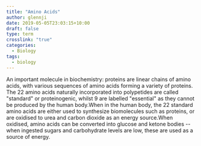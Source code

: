 ```yaml
---
title: "Amino Acids"
author: glennji
date: 2019-05-05T23:03:15+10:00
draft: false
type: term
crosslink: "true"
categories:
  - Biology
tags:
  - biology
---
```

An important molecule in biochemistry: proteins are linear chains of amino acids, with various sequences of amino acids forming a variety of proteins. The 22 amino acids naturally incorporated into polypetides are called "standard" or proteinogenic, whilst 9 are labelled "essential" as they cannot be produced by the human body.When in the human body, the 22 standard amino acids are either used to synthesize biomolecules such as proteins, or are oxidised to urea and carbon dioxide as an energy source.When oxidised, amino acids can be converted into glucose and ketone bodies -- when ingested sugars and carbohydrate levels are low, these are used as a source of energy.
